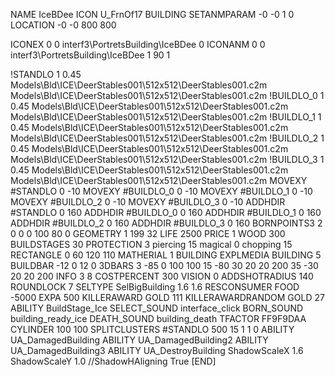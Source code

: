 NAME IceBDee
ICON U_FrnOf17
BUILDING
SETANMPARAM -0 -0 1 0
LOCATION -0 -0 800 800

ICONEX 0 0 interf3\PortretsBuilding\IceBDee 0
ICONANM 0 0 interf3\PortretsBuilding\IceBDee 1 90 1

!STANDLO      1 0.45 Models\Bld\ICE\DeerStables001\512x512\DeerStables001.c2m Models\Bld\ICE\DeerStables001\512x512\DeerStables001.c2m 
!BUILDLO_0    1 0.45 Models\Bld\ICE\DeerStables001\512x512\DeerStables001.c2m Models\Bld\ICE\DeerStables001\512x512\DeerStables001.c2m 
!BUILDLO_1    1 0.45 Models\Bld\ICE\DeerStables001\512x512\DeerStables001.c2m Models\Bld\ICE\DeerStables001\512x512\DeerStables001.c2m 
!BUILDLO_2    1 0.45 Models\Bld\ICE\DeerStables001\512x512\DeerStables001.c2m Models\Bld\ICE\DeerStables001\512x512\DeerStables001.c2m 
!BUILDLO_3    1 0.45 Models\Bld\ICE\DeerStables001\512x512\DeerStables001.c2m Models\Bld\ICE\DeerStables001\512x512\DeerStables001.c2m 
MOVEXY #STANDLO    0 -10
MOVEXY #BUILDLO_0  0 -10
MOVEXY #BUILDLO_1  0 -10
MOVEXY #BUILDLO_2  0 -10
MOVEXY #BUILDLO_3  0 -10
ADDHDIR #STANDLO 0 160
ADDHDIR #BUILDLO_0 0 160
ADDHDIR #BUILDLO_1 0 160
ADDHDIR #BUILDLO_2 0 160
ADDHDIR #BUILDLO_3 0 160
BORNPOINTS3 2 0 0 0 100 80 0
GEOMETRY 1 199 32
LIFE     2500
PRICE 1 WOOD 300
BUILDSTAGES 30
PROTECTION 3 piercing 15 magical 0 chopping 15
RECTANGLE    0 60 120 110
MATHERIAL 1 BUILDING
EXPLMEDIA BUILDING 5
BUILDBAR    -12 0 12 0 
3DBARS 3 -85 0 100 100 15 -80 30 20 20 200 35 -30 20 20 200
INFO 3 8
COSTPERCENT 300
VISION 0
ADDSHOTRADIUS 140
ROUNDLOCK 7
SELTYPE SelBigBuilding 1.6 1.6
RESCONSUMER FOOD -5000
EXPA 500
KILLERAWARD             GOLD 111
KILLERAWARDRANDOM       GOLD 27
ABILITY BuildStage_Ice
SELECT_SOUND interface_click
BORN_SOUND building_ready_ice
DEATH_SOUND building_death
TFACTOR FF9F9DAA
CYLINDER 100 100
SPLITCLUSTERS #STANDLO 500 15 1 1 0
ABILITY UA_DamagedBuilding
ABILITY UA_DamagedBuilding2
ABILITY UA_DamagedBuilding3
ABILITY UA_DestroyBuilding
ShadowScaleX 1.6
ShadowScaleY 1.0
//ShadowHAligning True
[END]

